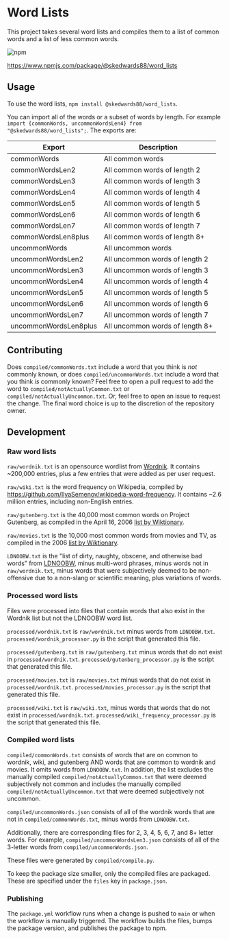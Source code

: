 # Word Lists

This project takes several word lists and compiles them to a list of common words and a list of less common words.

![npm](https://img.shields.io/npm/v/@skedwards88/word_lists)

https://www.npmjs.com/package/@skedwards88/word_lists

## Usage

To use the word lists, `npm install @skedwards88/word_lists`.

You can import all of the words or a subset of words by length. For example `import {commonWords, uncommonWordsLen4} from "@skedwards88/word_lists";`. The exports are:

Export | Description
--- | ---
commonWords | All common words
commonWordsLen2 | All common words of length 2
commonWordsLen3 | All common words of length 3
commonWordsLen4 | All common words of length 4
commonWordsLen5 | All common words of length 5
commonWordsLen6 | All common words of length 6
commonWordsLen7 | All common words of length 7
commonWordsLen8plus | All common words of length 8+
uncommonWords | All uncommon words
uncommonWordsLen2 | All uncommon words of length 2
uncommonWordsLen3 | All uncommon words of length 3
uncommonWordsLen4 | All uncommon words of length 4
uncommonWordsLen5 | All uncommon words of length 5
uncommonWordsLen6 | All uncommon words of length 6
uncommonWordsLen7 | All uncommon words of length 7
uncommonWordsLen8plus | All uncommon words of length 8+

## Contributing

Does `compiled/commonWords.txt` include a word that you think is _not_ commonly known, or does `compiled/uncommonWords.txt` include a word that you think _is_ commonly known? Feel free to open a pull request to add the word to `compiled/notActuallyCommon.txt` or `compiled/notActuallyUncommon.txt`. Or, feel free to open an issue to request the change. The final word choice is up to the discretion of the repository owner.

## Development

### Raw word lists

`raw/wordnik.txt` is an opensource wordlist from [Wordnik](https://github.com/wordnik/wordlist). It contains ~200,000 entries, plus a few entries that were added as per user request.

`raw/wiki.txt` is the word frequency on Wikipedia, compiled by https://github.com/IlyaSemenov/wikipedia-word-frequency. It contains ~2.6 million entries, including non-English entries.

`raw/gutenberg.txt` is the 40,000 most common words on Project Gutenberg, as compiled in the April 16, 2006 [list by Wiktionary](https://en.wiktionary.org/wiki/Wiktionary:Frequency_lists#English).

`raw/movies.txt` is the 10,000 most common words from movies and TV, as compiled in the 2006 [list by Wiktionary](https://en.wiktionary.org/wiki/Wiktionary:Frequency_lists#English).

`LDNOOBW.txt` is the "list of dirty, naughty, obscene, and otherwise bad words" from [LDNOOBW](https://github.com/LDNOOBW/List-of-Dirty-Naughty-Obscene-and-Otherwise-Bad-Words), minus multi-word phrases, minus words not in `raw/wordnik.txt`, minus words that were subjectively deemed to be non-offensive due to a non-slang or scientific meaning, plus variations of words.

### Processed word lists

Files were processed into files that contain words that also exist in the Wordnik list but not the LDNOOBW word list.

`processed/wordnik.txt` is `raw/wordnik.txt` minus words from `LDNOOBW.txt`. `processed/wordnik_processor.py` is the script that generated this file.

`processed/gutenberg.txt` is `raw/gutenberg.txt` minus words that do not exist in `processed/wordnik.txt`. `processed/gutenberg_processor.py` is the script that generated this file.

`processed/movies.txt` is `raw/movies.txt` minus words that do not exist in `processed/wordnik.txt`. `processed/movies_processor.py` is the script that generated this file.

`processed/wiki.txt` is `raw/wiki.txt`, minus words that words that do not exist in `processed/wordnik.txt`. `processed/wiki_frequency_processor.py` is the script that generated this file.

### Compiled word lists

`compiled/commonWords.txt` consists of words that are on common to wordnik, wiki, and gutenberg AND words that are common to wordnik and movies. It omits words from `LDNOOBW.txt`. In addition, the list excludes the manually compiled `compiled/notActuallyCommon.txt` that were deemed subjectively not common and includes the manually compiled `compiled/notActuallyUncommon.txt` that were deemed subjectively not uncommon.

`compiled/uncommonWords.json` consists of all of the wordnik words that are not in `compiled/commonWords.txt`, minus words from `LDNOOBW.txt`.

Additionally, there are corresponding files for 2, 3, 4, 5, 6, 7, and 8+ letter words. For example, `compiled/uncommonWordsLen3.json` consists of all of the 3-letter words from `compiled/uncommonWords.json`.

These files were generated by `compiled/compile.py`.

To keep the package size smaller, only the compiled files are packaged. These are specified under the `files` key in `package.json`.

### Publishing

The `package.yml` workflow runs when a change is pushed to `main` or when the workflow is manually triggered. The workflow builds the files, bumps the package version, and publishes the package to npm.

